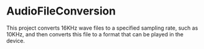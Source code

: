 # AudioFileConversion
This project converts 16KHz wave files to a specified sampling rate, such as 10KHz, and then converts this file to a format that can be played in the device. 

